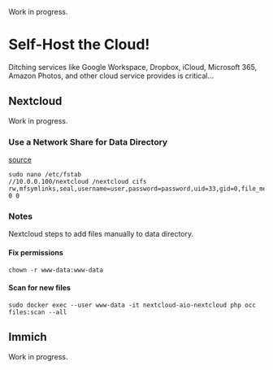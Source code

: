Work in progress.

# Self-Host the Cloud!
Ditching services like Google Workspace, Dropbox, iCloud, Microsoft 365, Amazon Photos, and other cloud service provides is critical...

## Nextcloud
Work in progress.

### Use a Network Share for Data Directory
[source](https://github.com/nextcloud/all-in-one?tab=readme-ov-file#can-i-use-a-cifssmb-share-as-nextclouds-datadir)
```
sudo nano /etc/fstab
//10.0.0.100/nextcloud /nextcloud cifs rw,mfsymlinks,seal,username=user,password=password,uid=33,gid=0,file_mode=0770,dir_mode=0770 0 0
```
### Notes
Nextcloud steps to add files manually to data directory.
#### Fix permissions 
```
chown -r www-data:www-data 
```
#### Scan for new files
```
sudo docker exec --user www-data -it nextcloud-aio-nextcloud php occ files:scan --all
```

## Immich
Work in progress.
